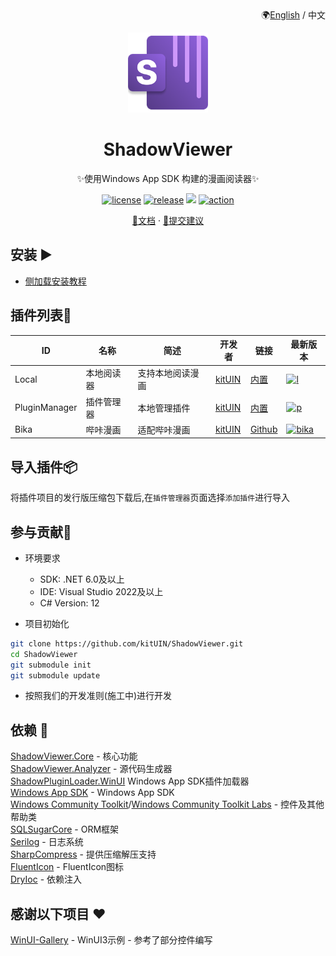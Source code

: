 <div align="right">
🌍<a href="https://github.com/kitUIN/ShadowViewer/blob/master/README_EN.md">English</a> / 中文
</div>

<p align="center">
  <img src="https://github.com/kitUIN/ShadowViewer/blob/master/ShadowViewer/Assets/StoreLogo.scale-400.png?raw=true" width="128" height="128" alt="ShadowViewer"></a>
</p>
<div align="center">

# ShadowViewer

✨使用Windows App SDK 构建的漫画阅读器✨

</div>

<p align="center">
  <a href="https://github.com/kitUIN/ShadowViewer/blob/master/LICENSE"><img src="https://img.shields.io/badge/license-MIT-green?style=flat-square" alt="license"></a>
  <a href="https://github.com/kitUIN/ShadowViewer/releases"><img src="https://img.shields.io/github/v/release/kitUIN/ShadowViewer?style=flat-square" alt="release"></a>
  <a href="https://github.com/kitUIN/ShadowViewer.Core/releases"><img src="https://img.shields.io/github/v/release/kitUIN/ShadowViewer.Core?color=blueviolet&include_prereleases&label=Core&style=flat-square"></a>
  <a href="https://github.com/kitUIN/ShadowViewer/actions"><img src="https://img.shields.io/github/actions/workflow/status/kitUIN/ShadowViewer/build.yml?logo=github&label=build&style=flat-square" alt="action"></a>
</p>
<p align="center">
  <a href="https://shadowviewer.kituin.fun/">📖文档</a>
  ·
  <a href="https://github.com/kitUIN/ShadowViewer/issues/new/choose">🐛提交建议</a>
</p>

## 安装 ▶️

- [侧加载安装教程](https://shadowviewer.kituin.fun/wiki/shadowviewer/use/install/#%E5%BE%AE%E8%BD%AF%E5%95%86%E5%BA%97-%E6%9C%AA%E6%94%AF%E6%8C%81)

## 插件列表🔩
| ID | 名称                                    |       简述           | 开发者  | 链接                    |最新版本 |
|--------------------------------|--------------------------------|---------|-----------------------|-----------------------|----|
| Local | 本地阅读器 | 支持本地阅读漫画             | [kitUIN](https://github.com/kitUIN) | [内置](https://github.com/kitUIN/ShadowViewer.Plugin.Local) | [![l](https://img.shields.io/github/v/release/kitUIN/ShadowViewer.Plugin.Local?color=blue&label=%E5%86%85%E7%BD%AE&include_prereleases&style=flat-square)](https://github.com/kitUIN/ShadowViewer.Plugin.Local/releases) |
| PluginManager | 插件管理器 | 本地管理插件             | [kitUIN](https://github.com/kitUIN) | [内置](https://github.com/kitUIN/ShadowViewer.Plugin.PluginManager) | [![p](https://img.shields.io/github/v/release/kitUIN/ShadowViewer.Plugin.PluginManager?color=blue&label=%E5%86%85%E7%BD%AE&include_prereleases&style=flat-square)](https://github.com/kitUIN/ShadowViewer.Plugin.PluginManager/releases) |
| Bika | 哔咔漫画 | 适配哔咔漫画             | [kitUIN](https://github.com/kitUIN) | [Github](https://github.com/kitUIN/ShadowViewer.Plugin.Bika) | [![bika](https://img.shields.io/github/v/release/kitUIN/ShadowViewer.Plugin.Bika?color=blue&include_prereleases&style=flat-square)](https://github.com/kitUIN/ShadowViewer.Plugin.Bika/releases) |

## 导入插件📦
将插件项目的发行版压缩包下载后,在`插件管理器`页面选择`添加插件`进行导入

## 参与贡献🥰

- 环境要求
  - SDK: .NET 6.0及以上
  - IDE: Visual Studio 2022及以上
  - C# Version: 12

- 项目初始化
```bash
git clone https://github.com/kitUIN/ShadowViewer.git
cd ShadowViewer
git submodule init
git submodule update
```

- 按照我们的开发准则(施工中)进行开发

## 依赖 📂
[ShadowViewer.Core](https://github.com/kitUIN/ShadowViewer.Core) - 核心功能  
[ShadowViewer.Analyzer](https://github.com/kitUIN/ShadowViewer.Analyzer) - 源代码生成器  
[ShadowPluginLoader.WinUI](https://github.com/kitUIN/ShadowPluginLoader.WinUI) Windows App SDK插件加载器  
[Windows App SDK](https://github.com/microsoft/WindowsAppSDK) - Windows App SDK  
[Windows Community Toolkit](https://github.com/CommunityToolkit/dotnet)/[Windows Community Toolkit Labs](https://github.com/CommunityToolkit/Labs-Windows) - 控件及其他帮助类  
[SQLSugarCore](https://github.com/DotNetNext/SqlSugar) - ORM框架  
[Serilog](https://serilog.net) - 日志系统  
[SharpCompress](https://github.com/adamhathcock/sharpcompress) - 提供压缩解压支持  
[FluentIcon](https://github.com/KitUIN/FluentIcon) - FluentIcon图标  
[DryIoc](https://github.com/dadhi/DryIoc) - 依赖注入

## 感谢以下项目 ❤️
[WinUI-Gallery](https://github.com/microsoft/WinUI-Gallery) - WinUI3示例 - 参考了部分控件编写  
